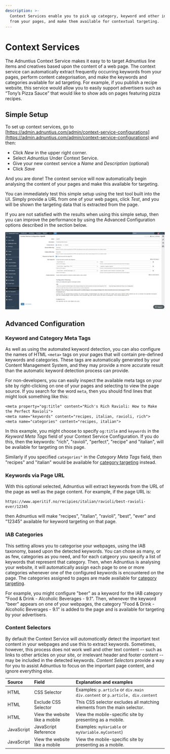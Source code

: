 ```yaml
---
description: >-
  Context Services enable you to pick up category, keyword and other information
  from your pages, and make them available for contextual targeting.
---
```


# Context Services

The Adnuntius Context Service makes it easy to to target Adnuntius line items and creatives based upon the content of a web page. The context service can automatically extract frequently occurring keywords from your pages, perform content categorisation, and make the keywords and categories available for ad targeting. For example, if you publish a recipe website, this service would allow you to easily support advertisers such as “Tony’s Pizza Sauce” that would like to show ads on pages featuring pizza recipes.

## Simple Setup

To set up context services, go to [https://admin.adnuntius.com/admin/context-service-configurations](https://admin.adnuntius.com/admin/context-service-configurations) and then:

* Click _New_ in the upper right corner.
* Select _Adnuntius_ Under Context Service.
* Give your new context service a _Name_ and _Description_ \(optional\) 
* Click _Save_

And you are done! The context service will now automatically begin analysing the content of your pages and make this available for targeting.

You can immediately test this simple setup using the test tool built into the UI. Simply provide a URL from one of your web pages, click _Test_, and you will be shown the targeting data that is extracted from the page.

If you are not satisfied with the results when using this simple setup, then you can improve the performance by using the Advanced Configuration options described in the section below.

![Example Context Service Setup.](../../../.gitbook/assets/context-service.png)

## Advanced Configuration

### Keyword and Category Meta Tags

As well as using the automated keyword detection, you can also configure the names of HTML `<meta>` tags on your pages that will contain pre-defined keywords and categories. These tags are automatically generated by your Content Management System, and they may provide a more accurate result than the automatic keyword detection process can provide.

For non-developers, you can easily inspect the available meta tags on your site by right-clicking on one of your pages and selecting to view the page source. If you search for the word `meta`, then you should find lines that might look something like this:

```markup
<meta property="og:title" content="Rich's Rich Ravioli: How to Make the Perfect Ravioli">
<meta name="keywords" content="recipes, italian, ravioli, rich">
<meta name="categories" content="recipes, italian">
```

In this example, you might choose to specify `og:title` and `keywords` in the _Keyword Meta Tags_ field of your Context Service Configuration. If you do this, then the keywords: "rich", "ravioli", "perfect", "recipe" and "italian", will be available for targeting on this page.

Similarly if you specified `categories"` in the _Category Meta Tags_ field, then "recipes" and "italian" would be available for [category targeting](../advertising/targeting.md#category-targeting) instead.

### Keywords via Page URL

With this optional selected, Adnuntius will extract keywords from the URL of the page as well as the page content. For example, if the page URL is:

```http
https://www.aperitif.no/recipies/italian/ravioli/best-ravioli-ever/12345
```

then Adnuntius will make "recipes", "italian", "ravioli", "best", "ever" and "12345" available for keyword targeting on that page.

### IAB Categories

This setting allows you to categorise your webpages, using the IAB taxonomy, based upon the detected keywords. You can chose as many, or as few, categories as you need, and for each catgeory you specify a list of keywords that represent that category. Then, when Adnuntius is analysing your website, it will automatically assign each page to one or more categories whenever one of the configured keywords is encountered on the page. The categories assigned to pages are made available for [category targeting](../advertising/targeting.md#category-targeting).

For example, you might configure "beer" as a keyword for the IAB category "Food & Drink - Alcoholic Beverages - 9.1". Then, whenever the keyword "beer" appears on one of your webpages, the category "Food & Drink - Alcoholic Beverages - 9.1" is added to the page and is available for targeting by your advertisers.

### Content Selectors

By default the Context Service will _automatically_ detect the important text content in your webpages and use this to extract keywords. Sometimes, however, this process does not work well and other text content -- such as links to other articles on your site, or irrelevant header and footer content -- may be included in the detected keywords. _Content Selectors_ provide a way for you to assist Adnuntius to focus on the important page content, and ignore everything else.

| Source | Field | Explanation and examples |
| :--- | :--- | :--- |
| HTML | CSS Selector | Examples: `p.article` or `div.main div.content` or `p.article, div.content` |
| HTML | Exclude CSS Selector | This CSS selector excludes all matching elements from the main selector. |
| HTML | View the website like a mobile | View the mobile-specific site by presenting as a mobile. |
| JavaScript | JavaScript Reference | Examples: `myVariable` or `myVariable.myContent`) |
| JavaScript | View the website like a mobile | View the mobile-specific site by presenting as a mobile. |

